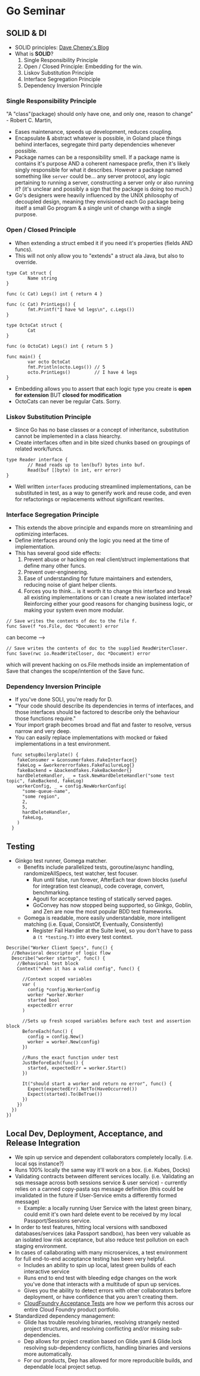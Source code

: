 # Go Seminar

## SOLID & DI

- SOLID principles: [Dave Cheney's Blog](https://dave.cheney.net/2016/08/20/solid-go-design)
- What is **SOLID**?
  1. Single Responsibility Principle
  1. Open / Closed Principle: Embedding for the win.
  1. Liskov Substitution Principle
  1. Interface Segregation Principle
  1. Dependency Inversion Principle

### Single Responsibility Principle

"A "class"(package) should only have one, and only one, reason to change" - Robert C. Martin,

- Eases maintenance, speeds up development, reduces coupling.
- Encapsulate & abstract whatever is possible, in Goland place things behind interfaces, segregate third party dependencies whenever possible.
- Package names can be a responsibility smell. If a package name is contains it's purpose AND a coherent namespace prefix, then it's likely singly responsible for what it describes. However a package named something like `server` could be... any server protocol, any logic pertaining to running a server, constructing a server only or also running it? (it's unclear and possibly a sign that the package is doing too much.)
- Go's designers were heavily influenced by the UNIX philosophy of decoupled design, meaning they envisioned each Go package being itself a small Go program & a single unit of change with a single purpose.

### Open / Closed Principle

- When extending a struct embed it if you need it's properties (fields AND funcs).
- This will not only allow you to "extends" a struct ala Java, but also to override.

```golang
type Cat struct {
        Name string
}

func (c Cat) Legs() int { return 4 }

func (c Cat) PrintLegs() {
        fmt.Printf("I have %d legs\n", c.Legs())
}

type OctoCat struct {
        Cat
}

func (o OctoCat) Legs() int { return 5 }

func main() {
        var octo OctoCat
        fmt.Println(octo.Legs()) // 5
        octo.PrintLegs()         // I have 4 legs
}
```

- Embedding allows you to assert that each logic type you create is **open for extension** BUT **closed for modification**
- OctoCats can never be regular Cats. Sorry.

### Liskov Substitution Principle

- Since Go has no base classes or a concept of inheritance, substitution cannot be implemented in a class hiearchy.
- Create interfaces often and in bite sized chunks based on groupings of related work/funcs.

```golang
type Reader interface {
        // Read reads up to len(buf) bytes into buf.
        Read(buf []byte) (n int, err error)
}
```

- Well written `interfaces` producing streamlined implementations, can be substituted in test, as a way to generify work and reuse code, and even for refactorings or replacements without significant rewrites.

### Interface Segregation Principle

- This extends the above principle and expands more on streamlining and optimizing interfaces.
- Define interfaces around only the logic you need at the time of implementation.
- This has several good side effects:
  1. Prevent abuse or hacking on real client/struct implementations that define many other funcs.
  1. Prevent over-engineering.
  1. Ease of understanding for future maintainers and extenders, reducing noise of giant helper clients.
  1. Forces you to think... is it worth it to change this interface and break all existing implementations or can I create a new isolated interface? Reinforcing either your good reasons for changing business logic, or making your system even more modular.

```golang
// Save writes the contents of doc to the file f.
func Save(f *os.File, doc *Document) error
```

can become -->

```golang
// Save writes the contents of doc to the supplied ReadWriterCloser.
func Save(rwc io.ReadWriteCloser, doc *Document) error
```

which will prevent hacking on os.File methods inside an implementation of Save that changes the scope/intention of the Save func.

### Dependency Inversion Principle

- If you've done SOLI, you're ready for D.
- "Your code should describe its dependencies in terms of interfaces, and those interfaces should be factored to describe only the behaviour those functions require."
- Your import graph becomes broad and flat and faster to resolve, versus narrow and very deep.
- You can easily replace implementations with mocked or faked implementations in a test environment.

```golang
  func setupBoilerplate() {
    fakeConsumer = &consumerfakes.FakeInterface{}
    fakeLog = &workererrorfakes.FakeFailureLog{}
    fakeBackend = &backendfakes.FakeBackender{}
    hardDeleteHandler, _ = task.NewHardDeleteHandler("some test topic", fakeBackend, fakeLog)
    workerConfig, _ = config.NewWorkerConfig(
      "some-queue-name",
      "some region",
      2,
      5,
      hardDeleteHandler,
      fakeLog,
    )
  }
```

## Testing

- Ginkgo test runner, Gomega matcher.
  - Benefits include parallelized tests, goroutine/async handling, randomizeAllSpecs, test watcher, test focuser.
    - Run until false, run forever, AfterEach tear down blocks (useful for integration test cleanup), code coverage, convert, benchmarking.
    - Agouti for acceptance testing of statically served pages.
    - GoConvey has now stopped being supported, so Ginkgo, Goblin, and Zen are now the most popular BDD test frameworks.
  - Gomega is readable, more easily understandable, more intelligent matching (i.e. Equal, ConsistOf, Eventually, Consistently)
    - Register Fail Handler at the Suite level, so you don't have to pass a `(t *testing.T)` into every test context.

```golang
Describe("Worker Client Specs", func() {
  //Behavioral descriptor of logic flow
  Describe("worker startup", func() {
    //Behavioral test block
    Context("when it has a valid config", func() {

      //Context scoped variables
      var (
        config *config.WorkerConfig
        worker *worker.Worker
        started bool
        expectedErr error
      )

      //Sets up fresh scoped variables before each test and assertion block
      BeforeEach(func() {
        config = config.New()
        worker = worker.New(config)
      })

      //Runs the exact function under test
      JustBeforeEach(func() {
        started, expectedErr = worker.Start()
      })

      It("should start a worker and return no error", func() {
        Expect(expectedErr).NotTo(HaveOccurred())
        Expect(started).To(BeTrue())
      })
    })
  })
})
```

## Local Dev, Deployment, Acceptance, and Release Integration

- We spin up service and dependent collaborators completely locally. (i.e. local sqs instance?)
- Runs 100% locally the same way it'll work on a box. (i.e. Kubes, Docks)
- Validating contracts between different services locally. (i.e. Validating an sqs message across both sessions service & user service) - currently relies on a canned copy-pasta sqs message definition (this could be invalidated in the future if User-Service emits a differently formed message)
  - Example: a locally running User Service with the latest green binary, could emit it's own hard delete event to be received by my local Passport/Sessions service.
- In order to test features, hitting local versions with sandboxed databases/services (aka Passport sandbox), has been very valuable as an isolated low risk acceptance, but also reduce test pollution on each staging environment.
- In cases of callaborating with many microservices, a test environment for full end-to-end acceptance testing has been very helpful.
  - Includes an ability to spin up local, latest green builds of each interactive service
  - Runs end to end test with bleeding edge changes on the work you've done that interacts with a multitude of spun up services.
  - Gives you the ability to detect errors with other collaborators before deployment, or have confidence that you aren't creating them.
  - [CloudFoundry Acceptance Tests](https://github.com/cloudfoundry/cf-acceptance-tests) are how we perform this across our entire Cloud Foundry product portfolio.
- Standardized dependency management:
  - Glide has trouble resolving binaries, resolving strangely nested project structures, and resolving conflicting and/or missing sub-dependencies.
  - Dep allows for project creation based on Glide.yaml & Glide.lock resolving sub-dependency conflicts, handling binaries and versions more automatically.
  - For our products, Dep has allowed for more reproducible builds, and dependable local project setup.
